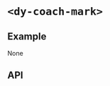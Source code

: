 # `<dy-coach-mark>`

## Example

None

## API

<gbp-api src="/src/elements/coach-mark.ts"></gbp-api>
